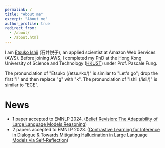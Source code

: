 ```yaml
---
permalink: /
title: "About me"
excerpt: "About me"
author_profile: true
redirect_from: 
  - /about/
  - /about.html
---
```


I am [Etsuko Ishii](https://etsukoksute.github.io) (石井悦子), an applied scientist at Amazon Web Services (AWS). Before joining AWS, I completed my PhD at the Hong Kong University of Science and Technology ([HKUST](https://hkust.edu.hk/home)) under Prof. Pascale Fung.

The pronunciation of "Etsuko (/etsɯᵝko/)" is similar to "Let's go"; drop the first "l" and then replace "g" with "k". The pronunciation of "Ishii (/iɕii/)" is similar to "ECE". 



News
======
* 1 paper accepted to EMNLP 2024. ([Belief Revision: The Adaptability of Large Language Models Reasoning](https://arxiv.org/pdf/2406.19764))
* 2 papers accepted to EMNLP 2023. ([Contrastive Learning for Inference in Dialogue](https://arxiv.org/pdf/2310.12467.pdf) & [Towards Mitigating Hallucination in Large Language Models via Self-Reflection](https://arxiv.org/pdf/2310.06271.pdf))